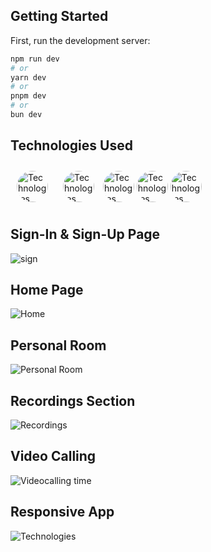 

## Getting Started

First, run the development server:

```bash
npm run dev
# or
yarn dev
# or
pnpm dev
# or
bun dev
```
## Technologies Used
<img src="https://user-images.githubusercontent.com/25181517/202896760-337261ed-ee92-4979-84c4-d4b829c7355d.png" alt="Technologies" style="width: 50px; height: auto; margin: 10px; padding: 0; border-radius: 50%;"> <img src="https://user-images.githubusercontent.com/25181517/183890598-19a0ac2d-e88a-4005-a8df-1ee36782fde1.png" alt="Technologies" style="width: 50px; height: auto; margin: 10px; padding: 0; border-radius: 50%;">  <img src="https://github.com/marwin1991/profile-technology-icons/assets/136815194/5f8c622c-c217-4649-b0a9-7e0ee24bd704" alt="Technologies" style="width: 50px; height: auto; margin: 0; padding: 0; border-radius: 50%;"> <img src="https://media.dev.to/cdn-cgi/image/width=320,height=320,fit=cover,gravity=auto,format=auto/https%3A%2F%2Fdev-to-uploads.s3.amazonaws.com%2Fuploads%2Forganization%2Fprofile_image%2F3958%2Fb1c82f7e-763f-4100-8a32-9388e33566dd.png" alt="Technologies" style="width: 50px; height: auto; margin: 0; padding: 0; border-radius: 50%;">  <img src="https://user-images.githubusercontent.com/24237865/138428440-b92e5fb7-89f8-41aa-96b1-71a5486c5849.png" alt="Technologies" style="width: 50px; height: auto; margin: 0; padding: 0; border-radius: 50%;"> 
## Sign-In & Sign-Up Page
![sign](https://github.com/user-attachments/assets/4285bacb-394f-4133-a2fc-1831f56514f1)
## Home Page
![Home](https://github.com/user-attachments/assets/d55a33cb-bb6d-4a96-a877-621c5ca4f8d5)
## Personal Room
![Personal Room](https://github.com/user-attachments/assets/42cdff25-4a4e-42d3-8e33-c3d91edf69d8)
## Recordings Section
![Recordings](https://github.com/user-attachments/assets/173ca020-8e3c-48d4-95e6-65a86bed4bf6)
## Video Calling
![Videocalling time](https://github.com/user-attachments/assets/1f14d735-8753-4e48-b948-48f6e247baf1)

## Responsive App
<img src="https://github.com/user-attachments/assets/ce37d76a-11b1-4f3d-9465-482b71f748e6" alt="Technologies" style="width: auto; height: auto; margin: auto; padding: auto;">



